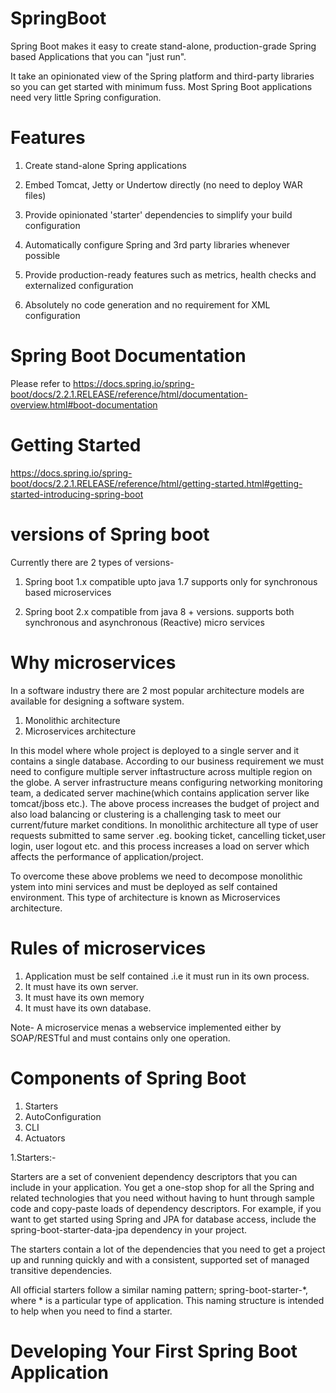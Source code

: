 # SpringBoot

Spring Boot makes it easy to create stand-alone, production-grade Spring based Applications that you can "just run".

It take an opinionated view of the Spring platform and third-party libraries so you can get started with minimum fuss. Most Spring Boot applications need very little Spring configuration.


# Features
 1. Create stand-alone Spring applications

 2. Embed Tomcat, Jetty or Undertow directly (no need to deploy WAR files)

 3. Provide opinionated 'starter' dependencies to simplify your build configuration

 4. Automatically configure Spring and 3rd party libraries whenever possible

 5. Provide production-ready features such as metrics, health checks and externalized configuration

 6. Absolutely no code generation and no requirement for XML configuration
 
 # Spring Boot Documentation
 Please refer to https://docs.spring.io/spring-boot/docs/2.2.1.RELEASE/reference/html/documentation-overview.html#boot-documentation
 
# Getting Started
https://docs.spring.io/spring-boot/docs/2.2.1.RELEASE/reference/html/getting-started.html#getting-started-introducing-spring-boot
# versions of Spring boot
Currently there are 2 types of versions-
1. Spring boot 1.x 
   compatible upto java 1.7
   supports only for synchronous based microservices

2. Spring boot 2.x
   compatible from java 8 + versions.
   supports both synchronous and asynchronous (Reactive) micro services
   
 # Why microservices  
 In a software industry there are 2 most popular architecture models are available for designing a software system.
   1. Monolithic architecture
   2. Microservices architecture
   
   
 
   In this model where whole project is deployed to a single server and it contains a single database.
   According to our business requirement we must need to configure multiple server inftastructure across multiple region on the globe.
   A server infrastructure means configuring networking monitoring team, a dedicated server machine(which contains application server  like tomcat/jboss etc.).
   The above process increases the budget of project and also load balancing or clustering is a challenging task to meet our current/future market conditions.
   In monolithic architecture all type of user requests submitted to same server .eg. booking ticket, cancelling ticket,user login, user logout etc. and this process increases a load on server which affects the performance of application/project.
   
   To overcome these above problems we need to decompose monolithic ystem into mini services and must be deployed as self contained environment. This type of architecture is known as Microservices architecture.

# Rules of microservices
 1. Application must be self contained .i.e it must run in its own process.
 2. It must have its own server.
 3. It must have its own memory
 4. It must have its own database.
 
 Note- A microservice menas a webservice implemented either by SOAP/RESTful and must contains only one operation.
 
 # Components of Spring Boot
 1. Starters
 2. AutoConfiguration
 3. CLI
 4. Actuators
 
 
1.Starters:-

 Starters are a set of convenient dependency descriptors that you can include in your application. You get a one-stop shop for all the Spring and related technologies that you need without having to hunt through sample code and copy-paste loads of dependency descriptors. For example, if you want to get started using Spring and JPA for database access, include the spring-boot-starter-data-jpa dependency in your project.

The starters contain a lot of the dependencies that you need to get a project up and running quickly and with a consistent, supported set of managed transitive dependencies.

All official starters follow a similar naming pattern; spring-boot-starter-*, where * is a particular type of application. This naming structure is intended to help when you need to find a starter.
 

# Developing Your First Spring Boot Application


 
 
